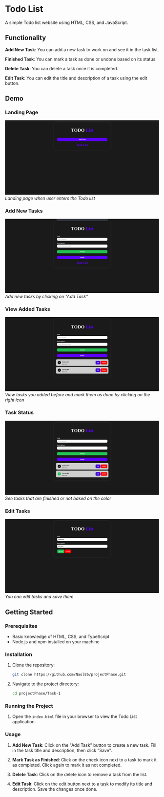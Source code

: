 # Todo List

A simple Todo list website using HTML, CSS, and JavaScript.

## Functionality

**Add New Task**: You can add a new task to work on and see it in the task list.

**Finished Task**: You can mark a task as done or undone based on its status.

**Delete Task**: You can delete a task once it is completed.

**Edit Task**: You can edit the title and description of a task using the edit button.

## Demo

### Landing Page

![Landing Page](https://github.com/Naol86/projectPhase/blob/main/Task-2/images/demo-1.png)
_Landing page when user enters the Todo list_

### Add New Tasks

![Add Task](https://github.com/Naol86/projectPhase/blob/main/Task-2/images/demo-2.png)
_Add new tasks by clicking on "Add Task"_

### View Added Tasks

![View Tasks](https://github.com/Naol86/projectPhase/blob/main/Task-2/images/demo-3.png)
_View tasks you added before and mark them as done by clicking on the right icon_

### Task Status

![Task Status](https://github.com/Naol86/projectPhase/blob/main/Task-2/images/demo-4.png)
_See tasks that are finished or not based on the color_

### Edit Tasks

![Edit Tasks](https://github.com/Naol86/projectPhase/blob/main/Task-2/images/demo-5.png)
_You can edit tasks and save them_

## Getting Started

### Prerequisites

- Basic knowledge of HTML, CSS, and TypeScript
- Node.js and npm installed on your machine

### Installation

1. Clone the repository:

   ```bash
   git clone https://github.com/Naol86/projectPhase.git
   ```

2. Navigate to the project directory:

   ```bash
   cd projectPhase/Task-1
   ```

### Running the Project

1. Open the `index.html` file in your browser to view the Todo List application.

### Usage

1. **Add New Task**: Click on the "Add Task" button to create a new task. Fill in the task title and description, then click "Save".

2. **Mark Task as Finished**: Click on the check icon next to a task to mark it as completed. Click again to mark it as not completed.

3. **Delete Task**: Click on the delete icon to remove a task from the list.

4. **Edit Task**: Click on the edit button next to a task to modify its title and description. Save the changes once done.
